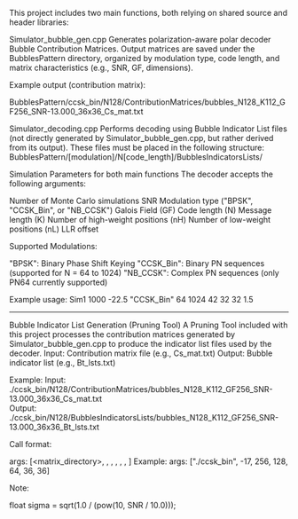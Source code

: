 This project includes two main functions, both relying on shared source and header libraries:

Simulator_bubble_gen.cpp
Generates polarization-aware polar decoder Bubble Contribution Matrices.
Output matrices are saved under the BubblesPattern directory, organized by modulation type, code length, and matrix characteristics (e.g., SNR, GF, dimensions).

Example output (contribution matrix):


BubblesPattern/ccsk_bin/N128/ContributionMatrices/bubbles_N128_K112_GF256_SNR-13.000_36x36_Cs_mat.txt

Simulator_decoding.cpp
Performs decoding using Bubble Indicator List files (not directly generated by Simulator_bubble_gen.cpp, but rather derived from its output).
These files must be placed in the following structure:
BubblesPattern/[modulation]/N[code_length]/BubblesIndicatorsLists/

Simulation Parameters for both main functions
The decoder accepts the following arguments:

Number of Monte Carlo simulations
SNR
Modulation type ("BPSK", "CCSK_Bin", or "NB_CCSK")
Galois Field (GF)
Code length (N)
Message length (K)
Number of high-weight positions (nH)
Number of low-weight positions (nL)
LLR offset

Supported Modulations:

"BPSK": Binary Phase Shift Keying
"CCSK_Bin": Binary PN sequences (supported for N = 64 to 1024)
"NB_CCSK": Complex PN sequences (only PN64 currently supported)

Example usage:
Sim1 1000 -22.5 "CCSK_Bin" 64 1024 42 32 32 1.5

------------------------------------------------------------------------------------------------

Bubble Indicator List Generation (Pruning Tool)
A Pruning Tool included with this project processes the contribution matrices generated by Simulator_bubble_gen.cpp to produce the indicator list files used by the decoder.
Input:
Contribution matrix file (e.g., Cs_mat.txt)
Output:
Bubble indicator list (e.g., Bt_lsts.txt)

Example:
Input:  ./ccsk_bin/N128/ContributionMatrices/bubbles_N128_K112_GF256_SNR-13.000_36x36_Cs_mat.txt  
Output: ./ccsk_bin/N128/BubblesIndicatorsLists/bubbles_N128_K112_GF256_SNR-13.000_36x36_Bt_lsts.txt

Call format:

args: [<matrix_directory>, <SNR>, <GF>, <N>, <K>, <nH>, <nL>]
Example:
args: ["./ccsk_bin", -17, 256, 128, 64, 36, 36]


Note:

float sigma = sqrt(1.0 / (pow(10, SNR / 10.0))); 
